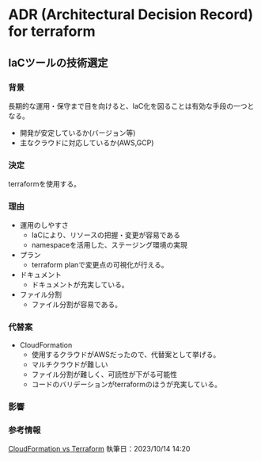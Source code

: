 # ADR (Architectural Decision Record) for terraform

## IaCツールの技術選定

### 背景
長期的な運用・保守まで目を向けると、IaC化を図ることは有効な手段の一つとなる。
- 開発が安定しているか(バージョン等)
- 主なクラウドに対応しているか(AWS,GCP)

### 決定
terraformを使用する。
### 理由
- 運用のしやすさ
    - IaCにより、リソースの把握・変更が容易である
    - namespaceを活用した、ステージング環境の実現
- プラン
    - terraform planで変更点の可視化が行える。
- ドキュメント
    - ドキュメントが充実している。
- ファイル分割
    - ファイル分割が容易である。
### 代替案
- CloudFormation
    - 使用するクラウドがAWSだったので、代替案として挙げる。
    - マルチクラウドが難しい
    - ファイル分割が難しく、可読性が下がる可能性
    - コードのバリデーションがterraformのほうが充実している。
### 影響

### 参考情報
[CloudFormation vs Terraform](https://qiita.com/answer_d/items/74c3d317058d48394d21)
執筆日：2023/10/14 14:20
